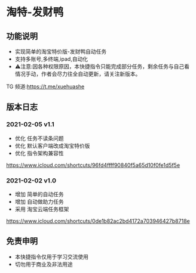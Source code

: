 # 淘特-发财鸭

## 功能说明

- 实现简单的淘宝特价版-发财鸭自动任务
- 支持多账号,多终端,ipad,自动化
- ⚠️注意:因各种权限原因，本快捷指令只能完成部分任务，剩余任务与自己看情况手动，作者会尽力往全自动更新，请关注新版本。

TG 频道:https://t.me/xuehuashe

## 版本日志

### 2021-02-05 v1.1
- 优化 任务不读条问题
- 优化 默认客户端改成淘宝特价版
- 优化 指令架构兼容性

https://www.icloud.com/shortcuts/96fd4ffff90840f5a65d10f0fe1d5f5e

### 2021-02-02 v1.0
- 增加 简单的自动任务
- 增加 自动做助力任务
- 采用 淘宝云端任务框架

https://www.icloud.com/shortcuts/0de1b82ac2bd4172a703946427b8718e


## 免责申明
- 本快捷指令仅用于学习交流使用
- 切勿用于商业及非法用途
